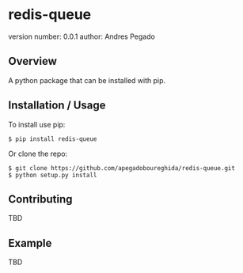 redis-queue
===============================

version number: 0.0.1
author: Andres Pegado

Overview
--------

A python package that can be installed with pip.

Installation / Usage
--------------------

To install use pip:

    $ pip install redis-queue


Or clone the repo:

    $ git clone https://github.com/apegadoboureghida/redis-queue.git
    $ python setup.py install
    
Contributing
------------

TBD

Example
-------

TBD